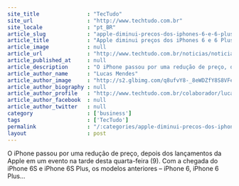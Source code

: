 ```yaml
---
site_title               : "TecTudo"
site_url                 : "http://www.techtudo.com.br"
site_locale              : "pt_BR"
article_slug             : "apple-diminui-precos-dos-iphones-6-e-6-plus-valores-dos-ipads-aumentam"
article_title            : "Apple diminui preços dos iPhones 6 e 6 Plus; valores dos iPads aumentam"
article_image            : null
article_url              : "http://www.techtudo.com.br/noticias/noticia/2015/09/apple-diminui-precos-dos-iphones-6-e-6-plus-valores-dos-ipads-aumentam.html"
article_published_at     : null
article_description      : "O iPhone passou por uma redução de preço, depois dos lançamentos da Apple em um evento na tarde desta quarta-feira (9). Com a chegada do iPhone 6S e iPhone 6S Plus, os modelos anteriores – iPhone 6, iPhone 6 Plus..."
article_author_name      : "Lucas Mendes"
article_author_image     : "http://s2.glbimg.com/q8ufvY8-_8eWDZfY8S8VFeM63zs=/30x30/s2.glbimg.com/Jxqh3YCEKP92s6zvWSJK3sexJZc=/0x0:542x542/140x140/s.glbimg.com/po/tt2/f/original/2014/08/11/lucas_mendes.jpg"
article_author_biography : null
article_author_profile   : "http://www.techtudo.com.br/colaborador/lucas-mendes.html"
article_author_facebook  : null
article_author_twitter   : null
category                 : ['business']
tags                     : ['TecTudo']
permalink                : "/:categories/apple-diminui-precos-dos-iphones-6-e-6-plus-valores-dos-ipads-aumentam/"
layout                   : post
---
```


O iPhone passou por uma redução de preço, depois dos lançamentos da Apple em um evento na tarde desta quarta-feira (9). Com a chegada do iPhone 6S e iPhone 6S Plus, os modelos anteriores – iPhone 6, iPhone 6 Plus...
